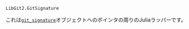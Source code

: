 ```
LibGit2.GitSignature
```

これは[`git_signature`](https://libgit2.org/libgit2/#HEAD/type/git_signature)オブジェクトへのポインタの周りのJuliaラッパーです。

